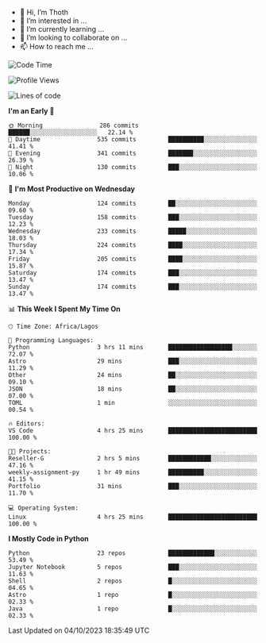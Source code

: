 <!---
thoth2357/thoth2357 is a ✨ special ✨ repository because its `README.md` (this file) appears on your GitHub profile.
You can click the Preview link to take a look at your changes.
--->

- 👋 Hi, I’m Thoth
- 👀 I’m interested in ...
- 🌱 I’m currently learning ...
- 💞️ I’m looking to collaborate on ...
- 📫 How to reach me ...




<!--START_SECTION:waka-->
![Code Time](http://img.shields.io/badge/Code%20Time-2%2C292%20hrs%2028%20mins-blue)

![Profile Views](http://img.shields.io/badge/Profile%20Views-0-blue)

![Lines of code](https://img.shields.io/badge/From%20Hello%20World%20I%27ve%20Written-30.1%20million%20lines%20of%20code-blue)

**I'm an Early 🐤** 

```text
🌞 Morning                286 commits         ██████░░░░░░░░░░░░░░░░░░░   22.14 % 
🌆 Daytime                535 commits         ██████████░░░░░░░░░░░░░░░   41.41 % 
🌃 Evening                341 commits         ███████░░░░░░░░░░░░░░░░░░   26.39 % 
🌙 Night                  130 commits         ███░░░░░░░░░░░░░░░░░░░░░░   10.06 % 
```
📅 **I'm Most Productive on Wednesday** 

```text
Monday                   124 commits         ██░░░░░░░░░░░░░░░░░░░░░░░   09.60 % 
Tuesday                  158 commits         ███░░░░░░░░░░░░░░░░░░░░░░   12.23 % 
Wednesday                233 commits         █████░░░░░░░░░░░░░░░░░░░░   18.03 % 
Thursday                 224 commits         ████░░░░░░░░░░░░░░░░░░░░░   17.34 % 
Friday                   205 commits         ████░░░░░░░░░░░░░░░░░░░░░   15.87 % 
Saturday                 174 commits         ███░░░░░░░░░░░░░░░░░░░░░░   13.47 % 
Sunday                   174 commits         ███░░░░░░░░░░░░░░░░░░░░░░   13.47 % 
```


📊 **This Week I Spent My Time On** 

```text
🕑︎ Time Zone: Africa/Lagos

💬 Programming Languages: 
Python                   3 hrs 11 mins       ██████████████████░░░░░░░   72.07 % 
Astro                    29 mins             ███░░░░░░░░░░░░░░░░░░░░░░   11.29 % 
Other                    24 mins             ██░░░░░░░░░░░░░░░░░░░░░░░   09.10 % 
JSON                     18 mins             ██░░░░░░░░░░░░░░░░░░░░░░░   07.00 % 
TOML                     1 min               ░░░░░░░░░░░░░░░░░░░░░░░░░   00.54 % 

🔥 Editors: 
VS Code                  4 hrs 25 mins       █████████████████████████   100.00 % 

🐱‍💻 Projects: 
Reseller-G               2 hrs 5 mins        ████████████░░░░░░░░░░░░░   47.16 % 
weekly-assignment-py     1 hr 49 mins        ██████████░░░░░░░░░░░░░░░   41.15 % 
Portfolio                31 mins             ███░░░░░░░░░░░░░░░░░░░░░░   11.70 % 

💻 Operating System: 
Linux                    4 hrs 25 mins       █████████████████████████   100.00 % 
```

**I Mostly Code in Python** 

```text
Python                   23 repos            █████████████░░░░░░░░░░░░   53.49 % 
Jupyter Notebook         5 repos             ███░░░░░░░░░░░░░░░░░░░░░░   11.63 % 
Shell                    2 repos             █░░░░░░░░░░░░░░░░░░░░░░░░   04.65 % 
Astro                    1 repo              █░░░░░░░░░░░░░░░░░░░░░░░░   02.33 % 
Java                     1 repo              █░░░░░░░░░░░░░░░░░░░░░░░░   02.33 % 
```




 Last Updated on 04/10/2023 18:35:49 UTC
<!--END_SECTION:waka-->
<!--![](http://github-profile-summary-cards.vercel.app/api/cards/profile-details?username=thoth2357&theme=2077)

![](http://github-profile-summary-cards.vercel.app/api/cards/stats?username=thoth2357&theme=2077)![](http://github-profile-summary-cards.vercel.app/api/cards/productive-time?username=thoth2357&theme=2077&utcOffset=8) -->
